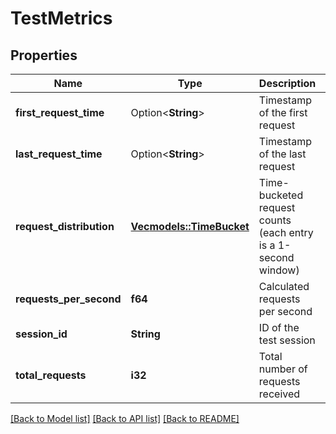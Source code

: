 # TestMetrics

## Properties

Name | Type | Description | Notes
------------ | ------------- | ------------- | -------------
**first_request_time** | Option<**String**> | Timestamp of the first request | [optional]
**last_request_time** | Option<**String**> | Timestamp of the last request | [optional]
**request_distribution** | [**Vec<models::TimeBucket>**](TimeBucket.md) | Time-bucketed request counts (each entry is a 1-second window) | 
**requests_per_second** | **f64** | Calculated requests per second | 
**session_id** | **String** | ID of the test session | 
**total_requests** | **i32** | Total number of requests received | 

[[Back to Model list]](../README.md#documentation-for-models) [[Back to API list]](../README.md#documentation-for-api-endpoints) [[Back to README]](../README.md)


